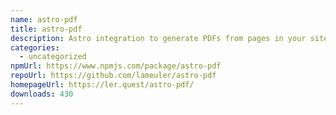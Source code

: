 ```yaml
---
name: astro-pdf
title: astro-pdf
description: Astro integration to generate PDFs from pages in your site and other websites
categories:
  - uncategorized
npmUrl: https://www.npmjs.com/package/astro-pdf
repoUrl: https://github.com/lameuler/astro-pdf
homepageUrl: https://ler.quest/astro-pdf/
downloads: 430
---
```

